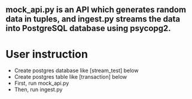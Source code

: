 ## mock_api.py is an API which generates random data in tuples, and ingest.py streams the data into PostgreSQL database using psycopg2. 

# User instruction
- Create postgres database like [stream_test] below
- Create postgres table like [transaction] below 
- First, run mock_api.py  
- Then, run ingest.py 
